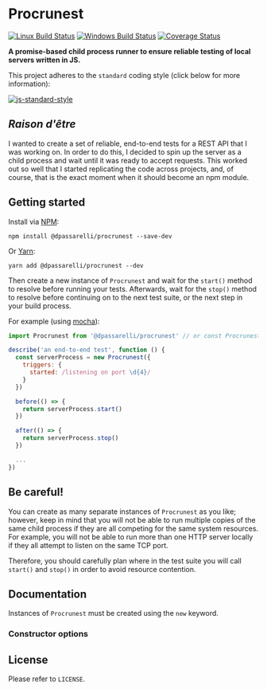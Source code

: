 # Procrunest

[![Linux Build Status](https://img.shields.io/travis/DPassarelli/procrunest/master?label=Linux%20build&logo=travis)](https://travis-ci.com/DPassarelli/procrunest)
[![Windows Build Status](https://img.shields.io/appveyor/build/DPassarelli/procrunest/master?label=Windows%20build&logo=appveyor)](https://ci.appveyor.com/project/DPassarelli/procrunest?branch=master)
[![Coverage Status](https://img.shields.io/coveralls/github/DPassarelli/procrunest/master?logo=coveralls)](https://coveralls.io/github/DPassarelli/procrunest?branch=master)

**A promise-based child process runner to ensure reliable testing of local servers written in JS.**

This project adheres to the `standard` coding style (click below for more information):

[![js-standard-style](https://cdn.rawgit.com/feross/standard/master/badge.svg)](https://github.com/feross/standard#javascript-standard-style)

## _Raison d'être_

I wanted to create a set of reliable, end-to-end tests for a REST API that I was working on. In order to do this, I decided to spin up the server as a child process and wait until it was ready to accept requests. This worked out so well that I started replicating the code across projects, and, of course, that is the exact moment when it should become an npm module.

## Getting started

Install via [NPM](https://docs.npmjs.com/downloading-and-installing-packages-locally):

    npm install @dpassarelli/procrunest --save-dev

Or [Yarn](https://yarnpkg.com/getting-started/usage#adding-a-dependency):

    yarn add @dpassarelli/procrunest --dev

Then create a new instance of `Procrunest` and wait for the `start()` method to resolve before running your tests. Afterwards, wait for the `stop()` method to resolve before continuing on to the next test suite, or the next step in your build process.

For example (using [mocha](https://mochajs.org)):

```js
import Procrunest from '@dpassarelli/procrunest' // or const Procrunest = require('@dpassarelli/procrunest')

describe('an end-to-end test', function () {
  const serverProcess = new Procrunest({
    triggers: {
      started: /listening on port \d{4}/
    }
  })

  before(() => {
    return serverProcess.start()
  })

  after(() => {
    return serverProcess.stop()
  })

  ...
})
```

## Be careful!

You can create as many separate instances of `Procrunest` as you like; however, keep in mind that you will not be able to run multiple copies of the same child process if they are all competing for the same system resources. For example, you will not be able to run more than one HTTP server locally if they all attempt to listen on the same TCP port. 

Therefore, you should carefully plan where in the test suite you will call `start()` and `stop()` in order to avoid resource contention.

## Documentation

Instances of `Procrunest` must be created using the `new` keyword. 

### Constructor options

## License

Please refer to `LICENSE`.
